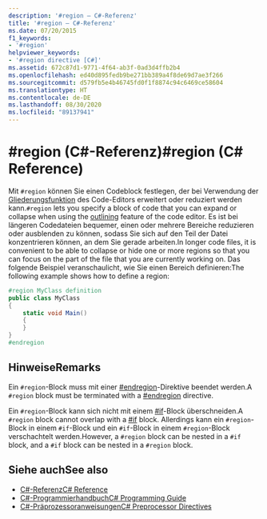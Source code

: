 ```yaml
---
description: '#region – C#-Referenz'
title: '#region – C#-Referenz'
ms.date: 07/20/2015
f1_keywords:
- '#region'
helpviewer_keywords:
- '#region directive [C#]'
ms.assetid: 672c87d1-9771-4f64-ab3f-0ad3d4ffb2b4
ms.openlocfilehash: ed40d895fedb9be271bb389a4f8de69d7ae3f266
ms.sourcegitcommit: d579fb5e4b46745fd0f1f8874c94c6469ce58604
ms.translationtype: HT
ms.contentlocale: de-DE
ms.lasthandoff: 08/30/2020
ms.locfileid: "89137941"
---
```

# <a name="region-c-reference"></a><span data-ttu-id="91fc4-103">#region (C#-Referenz)</span><span class="sxs-lookup"><span data-stu-id="91fc4-103">#region (C# Reference)</span></span>
<span data-ttu-id="91fc4-104">Mit `#region` können Sie einen Codeblock festlegen, der bei Verwendung der [Gliederungsfunktion](/visualstudio/ide/outlining) des Code-Editors erweitert oder reduziert werden kann.</span><span class="sxs-lookup"><span data-stu-id="91fc4-104">`#region` lets you specify a block of code that you can expand or collapse when using the [outlining](/visualstudio/ide/outlining) feature of the code editor.</span></span> <span data-ttu-id="91fc4-105">Es ist bei längeren Codedateien bequemer, einen oder mehrere Bereiche reduzieren oder ausblenden zu können, sodass Sie sich auf den Teil der Datei konzentrieren können, an dem Sie gerade arbeiten.</span><span class="sxs-lookup"><span data-stu-id="91fc4-105">In longer code files, it is convenient to be able to collapse or hide one or more regions so that you can focus on the part of the file that you are currently working on.</span></span> <span data-ttu-id="91fc4-106">Das folgende Beispiel veranschaulicht, wie Sie einen Bereich definieren:</span><span class="sxs-lookup"><span data-stu-id="91fc4-106">The following example shows how to define a region:</span></span>  
  
```csharp
#region MyClass definition  
public class MyClass
{  
    static void Main()
    {  
    }  
}  
#endregion  
```  
  
## <a name="remarks"></a><span data-ttu-id="91fc4-107">Hinweise</span><span class="sxs-lookup"><span data-stu-id="91fc4-107">Remarks</span></span>  
 <span data-ttu-id="91fc4-108">Ein `#region`-Block muss mit einer [#endregion](./preprocessor-endregion.md)-Direktive beendet werden.</span><span class="sxs-lookup"><span data-stu-id="91fc4-108">A `#region` block must be terminated with a [#endregion](./preprocessor-endregion.md) directive.</span></span>  
  
 <span data-ttu-id="91fc4-109">Ein `#region`-Block kann sich nicht mit einem [#if](./preprocessor-if.md)-Block überschneiden.</span><span class="sxs-lookup"><span data-stu-id="91fc4-109">A `#region` block cannot overlap with a [#if](./preprocessor-if.md) block.</span></span> <span data-ttu-id="91fc4-110">Allerdings kann ein `#region`-Block in einem `#if`-Block und ein `#if`-Block in einem `#region`-Block verschachtelt werden.</span><span class="sxs-lookup"><span data-stu-id="91fc4-110">However, a `#region` block can be nested in a `#if` block, and a `#if` block can be nested in a `#region` block.</span></span>  
  
## <a name="see-also"></a><span data-ttu-id="91fc4-111">Siehe auch</span><span class="sxs-lookup"><span data-stu-id="91fc4-111">See also</span></span>

- [<span data-ttu-id="91fc4-112">C#-Referenz</span><span class="sxs-lookup"><span data-stu-id="91fc4-112">C# Reference</span></span>](../index.md)
- [<span data-ttu-id="91fc4-113">C#-Programmierhandbuch</span><span class="sxs-lookup"><span data-stu-id="91fc4-113">C# Programming Guide</span></span>](../../programming-guide/index.md)
- [<span data-ttu-id="91fc4-114">C#-Präprozessoranweisungen</span><span class="sxs-lookup"><span data-stu-id="91fc4-114">C# Preprocessor Directives</span></span>](./index.md)
